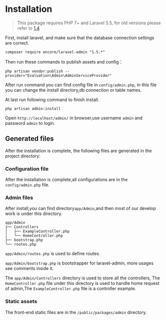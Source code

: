 # Installation

> This package requires PHP 7+ and Laravel 5.5, for old versions please refer to [1.4](http://laravel-admin.org/docs/v1.4/#/)

First, install laravel, and make sure that the database connection settings are correct.

```
composer require encore/laravel-admin "1.5.*"

```

Then run these commands to publish assets and config：

```
php artisan vendor:publish --provider="Evaluation\Admin\AdminServiceProvider"
```
After run command you can find config file in `config/admin.php`, in this file you can change the install directory,db connection or table names.

At last run following command to finish install. 
```
php artisan admin:install
```

Open `http://localhost/admin/` in browser,use username `admin` and password `admin` to login.

## Generated files

After the installation is complete, the following files are generated in the project directory:

### Configuration file

After the installation is complete,all configurations are in the `config/admin.php` file.

### Admin files
After install,you can find directory`app/Admin`,and then most of our develop work is under this directory.

```
app/Admin
├── Controllers
│   ├── ExampleController.php
│   └── HomeController.php
├── bootstrap.php
└── routes.php
```

`app/Admin/routes.php` is used to define routes.

`app/Admin/bootstrap.php` is bootstrapper for laravel-admin, more usages see comments inside it.

The `app/Admin/Controllers` directory is used to store all the controllers, The `HomeController.php` file under this directory is used to handle home request of admin,The `ExampleController.php` file is a controller example.

### Static assets

The front-end static files are in the `/public/packages/admin` directory.